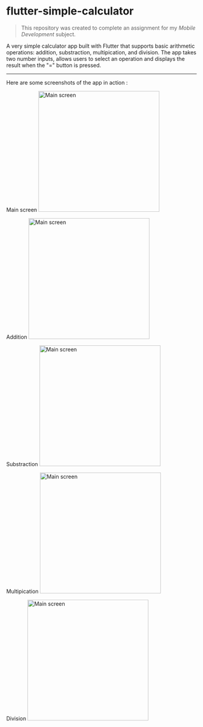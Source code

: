 # flutter-simple-calculator

> This repository was created to complete an assignment for my *Mobile Development* subject.

A very simple calculator app built with Flutter that supports basic arithmetic operations: addition, substraction, multipication, and division. The app takes two number inputs, allows users to select an operation and displays the result when the "=" button is pressed.

---

Here are some screenshots of the app in action :

Main screen
<img src="https://drive.google.com/uc?export=view&id=169twJElbgIK5FQFNVUCtxcYmmRNVE0AC" alt="Main screen" width="320">

Addition
<img src="https://drive.google.com/uc?export=view&id=1HQy2_YgymHde_b2FOb_SILuHvAPvx0mm" alt="Main screen" width="320">

Substraction
<img src="https://drive.google.com/uc?export=view&id=1zcyzGd7Kk4H0bMFVfnD5xl3RYUr_2jjh" alt="Main screen" width="320">

Multipication
<img src="https://drive.google.com/uc?export=view&id=1WjmcAvLl7V_VQ2oC3N8yw798V_FlXeGX" alt="Main screen" width="320">

Division
<img src="https://drive.google.com/uc?export=view&id=1kUXnRoO6RClQGJDoKb-TbO5COhwF3Tn2" alt="Main screen" width="320">

